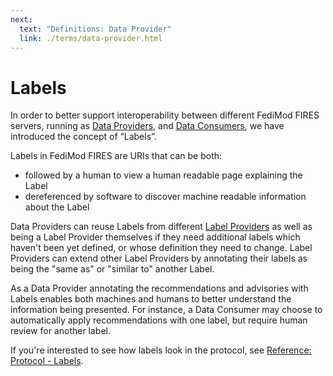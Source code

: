 ```yaml
---
next:
  text: "Definitions: Data Provider"
  link: ./terms/data-provider.html
---
```


# Labels

In order to better support interoperability between different FediMod FIRES servers, running as [Data Providers](./terms/data-provider.md), and [Data Consumers](./terms/data-consumer.md), we have introduced the concept of “Labels”.

Labels in FediMod FIRES are URIs that can be both:

- followed by a human to view a human readable page explaining the Label
- dereferenced by software to discover machine readable information about the Label

Data Providers can reuse Labels from different [Label Providers](./terms/label-provider.md) as well as being a Label Provider themselves if they need additional labels which haven't been yet defined, or whose definition they need to change. Label Providers can extend other Label Providers by annotating their labels as being the "same as" or "similar to" another Label.

As a Data Provider annotating the recommendations and advisories with Labels enables both machines and humans to better understand the information being presented. For instance, a Data Consumer may choose to automatically apply recommendations with one label, but require human review for another label.

If you're interested to see how labels look in the protocol, see [Reference: Protocol - Labels](../reference/protocol/labels.md).
